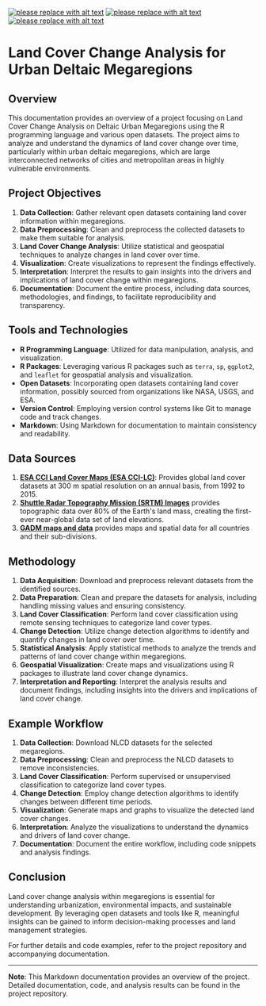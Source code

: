 [![please replace with alt text](https://img.shields.io/badge/anytext-youlike-blue)](https://example.org) [![please replace with alt text](https://img.shields.io/badge/anytext-youlike-blue)](https://example.org) [![please replace with alt text](https://img.shields.io/badge/anytext-youlike-blue)](https://example.org)

# Land Cover Change Analysis for Urban Deltaic Megaregions

## Overview

This documentation provides an overview of a project focusing on Land Cover Change Analysis on Deltaic Urban Megaregions using the R programming language and various open datasets. The project aims to analyze and understand the dynamics of land cover change over time, particularly within urban deltaic megaregions, which are large interconnected networks of cities and metropolitan areas in highly vulnerable environments.

## Project Objectives

1. **Data Collection**: Gather relevant open datasets containing land cover information within megaregions.
2. **Data Preprocessing**: Clean and preprocess the collected datasets to make them suitable for analysis.
3. **Land Cover Change Analysis**: Utilize statistical and geospatial techniques to analyze changes in land cover over time.
4. **Visualization**: Create visualizations to represent the findings effectively.
5. **Interpretation**: Interpret the results to gain insights into the drivers and implications of land cover change within megaregions.
6. **Documentation**: Document the entire process, including data sources, methodologies, and findings, to facilitate reproducibility and transparency.

## Tools and Technologies

- **R Programming Language**: Utilized for data manipulation, analysis, and visualization.
- **R Packages**: Leveraging various R packages such as `terra`, `sp`, `ggplot2`, and `leaflet` for geospatial analysis and visualization.
- **Open Datasets**: Incorporating open datasets containing land cover information, possibly sourced from organizations like NASA, USGS, and ESA.
- **Version Control**: Employing version control systems like Git to manage code and track changes.
- **Markdown**: Using Markdown for documentation to maintain consistency and readability.

## Data Sources

1. **[ESA CCI Land Cover Maps (ESA CCI-LC)](https://www.esa-landcover-cci.org/?q=node/164)**: Provides global land cover datasets at 300 m spatial resolution on an annual basis, from 1992 to 2015.
2. **[Shuttle Radar Topography Mission (SRTM) Images](https://cmr.earthdata.nasa.gov/search/concepts/C1220566448-USGS_LTA.html)** provides topographic data over 80% of the Earth's land mass, creating the first-ever near-global data set of land elevations.
5. **[GADM maps and data](https://gadm.org/)** provides maps and spatial data for all countries and their sub-divisions.

## Methodology

1. **Data Acquisition**: Download and preprocess relevant datasets from the identified sources.
2. **Data Preparation**: Clean and prepare the datasets for analysis, including handling missing values and ensuring consistency.
3. **Land Cover Classification**: Perform land cover classification using remote sensing techniques to categorize land cover types.
4. **Change Detection**: Utilize change detection algorithms to identify and quantify changes in land cover over time.
5. **Statistical Analysis**: Apply statistical methods to analyze the trends and patterns of land cover change within megaregions.
6. **Geospatial Visualization**: Create maps and visualizations using R packages to illustrate land cover change dynamics.
7. **Interpretation and Reporting**: Interpret the analysis results and document findings, including insights into the drivers and implications of land cover change.

## Example Workflow

1. **Data Collection**: Download NLCD datasets for the selected megaregions.
2. **Data Preprocessing**: Clean and preprocess the NLCD datasets to remove inconsistencies.
3. **Land Cover Classification**: Perform supervised or unsupervised classification to categorize land cover types.
4. **Change Detection**: Employ change detection algorithms to identify changes between different time periods.
5. **Visualization**: Generate maps and graphs to visualize the detected land cover changes.
6. **Interpretation**: Analyze the visualizations to understand the dynamics and drivers of land cover change.
7. **Documentation**: Document the entire workflow, including code snippets and analysis findings.

## Conclusion

Land cover change analysis within megaregions is essential for understanding urbanization, environmental impacts, and sustainable development. By leveraging open datasets and tools like R, meaningful insights can be gained to inform decision-making processes and land management strategies.

For further details and code examples, refer to the project repository and accompanying documentation.

---
**Note**: This Markdown documentation provides an overview of the project. Detailed documentation, code, and analysis results can be found in the project repository.
